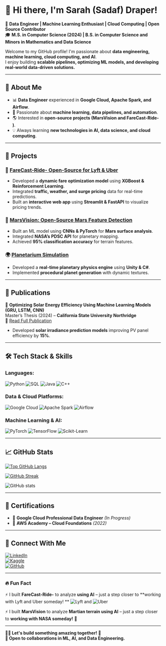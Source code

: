 # 👋 Hi there, I'm Sarah (Sadaf) Draper!

🚀 **Data Engineer | Machine Learning Enthusiast | Cloud Computing | Open Source Contributor**  
🎓 **M.S. in Computer Science (2024) | B.S. in Computer Science and Minors in Mathematics and Data Science**  

Welcome to my GitHub profile! I'm passionate about **data engineering, machine learning, cloud computing, and AI**.  
I enjoy building **scalable pipelines, optimizing ML models, and developing real-world data-driven solutions.**  

---

## 🌟 **About Me**
- 📊 **Data Engineer** experienced in **Google Cloud, Apache Spark, and Airflow**.  
- 🤖 Passionate about **machine learning, data pipelines, and automation**.  
- 🌎 Interested in **open-source projects (MarsVision and FareCast-Ride- )**.  
- 💡 Always learning **new technologies in AI, data science, and cloud computing**.  

---

## 🚀 **Projects**
### **🚖 [FareCast-Ride- Open-Source for Lyft & Uber](https://github.com/Sarah0ravari/FareCast-Ride-)**
- Developed a **dynamic fare optimization model** using **XGBoost & Reinforcement Learning**.
- Integrated **traffic, weather, and surge pricing** data for real-time predictions.
- Built an **interactive web app** using **Streamlit & FastAPI** to visualize pricing trends.
  
### **🔭 [MarsVision: Open-Source Mars Feature Detection](https://github.com/Sarah0ravari/MarsVision)**
- Built an ML model using **CNNs & PyTorch** for **Mars surface analysis**.
- Integrated **NASA’s PDSC API** for planetary mapping.
- Achieved **95% classification accuracy** for terrain features.

### **🌍 [Planetarium Simulation](https://github.com/Sarah0ravari/Planetarium)**
- Developed a **real-time planetary physics engine** using **Unity & C#**.
- Implemented **procedural planet generation** with dynamic textures.

---

## 📜 **Publications**
📄 **Optimizing Solar Energy Efficiency Using Machine Learning Models (GRU, LSTM, CNN)**  
Master’s Thesis (2024) – **California State University Northridge**  
🔗 [Read Full Publication](https://scholarworks.calstate.edu/concern/file_sets/7p88cr18f)  
- Developed **solar irradiance prediction models** improving PV panel efficiency by **15%**.

---

## 🛠 **Tech Stack & Skills**
### **Languages:**  
![Python](https://img.shields.io/badge/Python-3776AB?style=for-the-badge&logo=python&logoColor=white)
![SQL](https://img.shields.io/badge/SQL-4479A1?style=for-the-badge&logo=postgresql&logoColor=white)
![Java](https://img.shields.io/badge/Java-007396?style=for-the-badge&logo=java&logoColor=white)
![C++](https://img.shields.io/badge/C++-00599C?style=for-the-badge&logo=c%2B%2B&logoColor=white)

### **Data & Cloud Platforms:**
![Google Cloud](https://img.shields.io/badge/Google_Cloud-4285F4?style=for-the-badge&logo=google-cloud&logoColor=white)
![Apache Spark](https://img.shields.io/badge/Apache_Spark-FDEE21?style=for-the-badge&logo=apachespark&logoColor=black)
![Airflow](https://img.shields.io/badge/Apache_Airflow-017CEE?style=for-the-badge&logo=apache-airflow&logoColor=white)

### **Machine Learning & AI:**
![PyTorch](https://img.shields.io/badge/PyTorch-EE4C2C?style=for-the-badge&logo=pytorch&logoColor=white)
![TensorFlow](https://img.shields.io/badge/TensorFlow-FF6F00?style=for-the-badge&logo=tensorflow&logoColor=white)
![Scikit-Learn](https://img.shields.io/badge/Scikit_Learn-F7931E?style=for-the-badge&logo=scikit-learn&logoColor=white)

---

## 📈 **GitHub Stats**
[![Top GitHub Langs](https://github-readme-stats.vercel.app/api/top-langs/?username=Sarah0ravari&hide_borders=true&layout=compact)](https://github.com/Sarah0ravari/github-readme-stats)

[![GitHub Streak](https://github-readme-streak-stats.herokuapp.com?user=Sarah0ravari&date_format=M%20j%5B%2C%20Y%5D)](https://git.io/streak-stats)

![GitHub stats](https://github-readme-stats.vercel.app/api?username=Sarah0ravari&show_icons=true&theme=radical)

---

## 📜 **Certifications**
- 🏅 **Google Cloud Professional Data Engineer** *(In Progress)*  
- 🏅 **AWS Academy – Cloud Foundations** *(2022)*  

---

## 🔗 **Connect With Me**
[![LinkedIn](https://img.shields.io/badge/LinkedIn-Sadaf_Draper-blue?style=for-the-badge&logo=linkedin)](https://www.linkedin.com/in/sadaf-draper/)  
[![Kaggle](https://img.shields.io/badge/Kaggle-Sarah_Riravari-blue?style=for-the-badge&logo=kaggle)](https://www.kaggle.com/sarahriravari)  
[![GitHub](https://img.shields.io/badge/GitHub-Sarah0ravari-black?style=for-the-badge&logo=github)](https://github.com/Sarah0ravari)  

---

### **🔥 Fun Fact**
⚡ I built **FareCast-Ride-** to analyze **using AI** – just a step closer to **working with Lyft and Uber someday! ** 
![Lyft](https://img.shields.io/badge/Lyft-FF00BF?style=for-the-badge&logo=lyft&logoColor=white) and ![Uber](https://img.shields.io/badge/Uber-000000?style=for-the-badge&logo=uber&logoColor=white)  

⚡ I built **MarsVision** to analyze **Martian terrain using AI** – just a step closer to **working with NASA someday!** 🚀

---

**👩‍💻 Let's build something amazing together!** 🌟  
**📩 Open to collaborations in ML, AI, and Data Engineering.**
